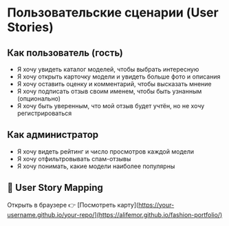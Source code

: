 # Пользовательские сценарии (User Stories)

## Как пользователь (гость)
- Я хочу увидеть каталог моделей, чтобы выбрать интересную
- Я хочу открыть карточку модели и увидеть больше фото и описания
- Я хочу оставить оценку и комментарий, чтобы высказать мнение
- Я хочу подписать отзыв своим именем, чтобы быть узнанным (опционально)
- Я хочу быть уверенным, что мой отзыв будет учтён, но не хочу регистрироваться

## Как администратор
- Я хочу видеть рейтинг и число просмотров каждой модели
- Я хочу отфильтровывать спам-отзывы
- Я хочу понимать, какие модели наиболее популярны


## 📌 User Story Mapping

Открыть в браузере 👉 [Посмотреть карту](https://your-username.github.io/your-repo/](https://alifemor.github.io/fashion-portfolio/)

